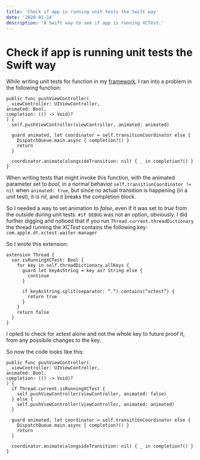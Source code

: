 ```yaml
---
title: 'Check if app is running unit tests the Swift way'
date: '2020-01-14'
description: 'A Swift way to see if app is running XCTest.'
---
```


#  Check if app is running unit tests the Swift way

While writing unit tests for function in my [framework](https://github.com/TheInkedEngineer/BloodyMary), I ran into a problem in the following function:

```
public func pushViewController( 
_ viewController: UIViewController, 
animated: Bool, 
completion: (() -> Void)?
) {
  self.pushViewController(viewController, animated: animated)
  
  guard animated, let coordinator = self.transitionCoordinator else {
    DispatchQueue.main.async { completion?() }
    return
  }
  
  coordinator.animate(alongsideTransition: nil) { _ in completion?() }
}
```

When writing tests that might invoke this function, 
with the animated parameter set to *bool*, in a normal behavior `self.transitionCoordinator != nil` when `animated: true`, 
but since no actual transition is happening (in a unit test), it is *nil*, and it breaks the completion block.

So I needed a way to set animation to *false*, even if it was set to *true* from the outside during unit tests. `#if DEBUG` was not an option, obviously.
I did further digging and noticed that if you run `Thread.current.threadDictionary` 
the thread running the *XCTest* contains the following key: `com.apple.dt.xctest.waiter-manager` 

So I wrote this extension:

```
extension Thread {
  var isRunningXCTest: Bool {
    for key in self.threadDictionary.allKeys {
      guard let keyAsString = key as? String else {
        continue
      }
    
      if keyAsString.split(separator: “.”).contains(“xctest”) {
        return true
      }
    }
    return false
  }
}
```

I opted to check for *xctest* alone and not the whole key to future proof it, from any possibile changes to the key.

So now the code looks like this:

```
public func pushViewController( 
_ viewController: UIViewController, 
animated: Bool, 
completion: (() -> Void)?
) {
  if Thread.current.isRunningXCTest {
    self.pushViewController(viewController, animated: false)
  } else {
    self.pushViewController(viewController, animated: animated)
  }
  
  guard animated, let coordinator = self.transitionCoordinator else {
    DispatchQueue.main.async { completion?() }
    return
  }
  
  coordinator.animate(alongsideTransition: nil) { _ in completion?() }
}
```
